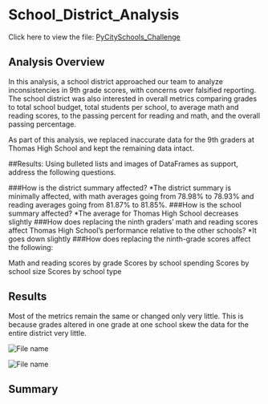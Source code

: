 # School_District_Analysis
Click here to view the file: [PyCitySchools_Challenge](path)

## Analysis Overview
In this analysis, a school district approached our team to analyze inconsistencies in 9th grade scores, with concerns over falsified reporting. The school district was also interested in overall metrics comparing grades to total school budget, total students per school, to average math and reading scores, to the passing percent for reading and math, and the overall passing percentage.

As part of this analysis, we replaced inaccurate data for the 9th graders at Thomas High School and kept the remaining data intact.

##Results: Using bulleted lists and images of DataFrames as support, address the following questions.

###How is the district summary affected?
  *The district summary is minimally affected, with math averages going from 78.98% to 78.93% and reading averages going from 81.87% to 81.85%.
###How is the school summary affected?
  *The average for Thomas High School decreases slightly
###How does replacing the ninth graders’ math and reading scores affect Thomas High School’s performance relative to the other schools?
  *It goes down slightly
###How does replacing the ninth-grade scores affect the following:

Math and reading scores by grade
Scores by school spending
Scores by school size
Scores by school type


## Results
Most of the metrics remain the same or changed only very little. This is because grades altered in one grade at one school skew the data for the entire district very little.

![File name](path)


![File name](path)

## Summary
